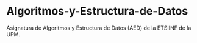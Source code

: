 # Algoritmos-y-Estructura-de-Datos
Asignatura de Algoritmos y Estructura de Datos (AED) de la ETSIINF de la UPM.
